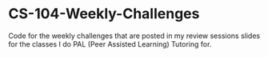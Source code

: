 # CS-104-Weekly-Challenges
Code for the weekly challenges that are posted in my review sessions slides for the classes I do PAL (Peer Assisted Learning) Tutoring for.
